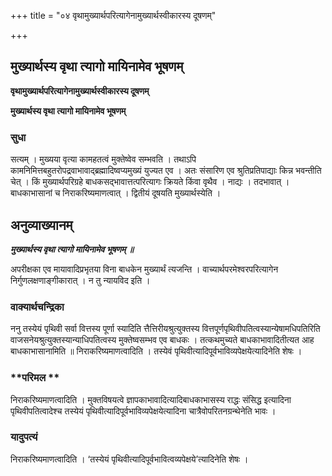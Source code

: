 +++
title = "०४ वृथामुख्यार्थपरित्यागेनामुख्यार्थस्वीकारस्य दूषणम्"

+++


## मुख्यार्थस्य वृथा त्यागो मायिनामेव भूषणम्

**वृथामुख्यार्थपरित्यागेनामुख्यार्थस्वीकारस्य दूषणम्**

**मुख्यार्थस्य वृथा त्यागो मायिनामेव भूषणम्**

### **सुधा**

सत्यम् । मुख्यया वृत्या कामहतत्वं मुक्तेष्वेव सम्भवति । तथाऽपि कामनिमित्तबहुतरोपद्रवाभावाद्ब्रह्मादिष्वप्यमुख्यं युज्यत एव । अतः संसारिण एव श्रुतिप्रतिपाद्याः किन्न भवन्तीति चेत् । किं मुख्यार्थपरिग्रहे बाधकसद्भावात्तत्परित्यागः क्रियते किंवा वृथैव । नाद्यः । तदभावात् । बाधकाभासानां च निराकरिष्यमाणत्वात् । द्वितीयं दूषयति मुख्यार्थस्येति ।

## **अनुव्याख्यानम्**

***मुख्यार्थस्य वृथा त्यागो मायिनामेव भूषणम् ॥***

अपरीक्षका एव मायावादिप्रभृतया विना बाधकेन मुख्यार्थं त्यजन्ति । वाच्यार्थपरमेश्वरपरित्यागेन निर्गुणलक्षणाङ्गीकारात् । न तु न्यायविद इति ।

### **वाक्यार्थचन्द्रिका**

ननु तस्येयं पृथिवी सर्वा वित्तस्य पूर्णा स्यादिति त्तैत्तिरीयश्रुत्युक्तस्य वित्तपूर्णपृथिवीपतित्वस्यान्येषामधिपतिरिति वाजसनेयश्रुत्युक्तस्यान्याधिपतित्वस्य मुक्तेष्वसम्भव एव बाधकः । तत्कथमुच्यते बाधकाभावादितीत्यत आह बाधकाभासानामिति ॥ निराकरिष्यमाणत्वादिति । तस्येवं पृथिवीत्यादिपूर्वभाविव्यपेक्षयेत्यादिनेति शेषः ।

### **परिमल **

निराकरिष्यमाणत्वादिति । मुक्तविषयत्वे ज्ञापकाभावादित्यादिबाधकाभासस्य राद्धः संसिद्ध इत्यादिना पृथिवीपतित्वादेश्च तस्येयं पृथिवीत्यादिपूर्वभाविव्यपेक्षयेत्यादिना चात्रैवोपरितनग्रन्थेनेति भावः ।

### **यादुपत्यं**

निराकरिष्यमाणत्वादिति । ‘तस्येयं पृथिवीत्यादिपूर्वभावित्वव्यपेक्षये’त्यादिनेति शेषः ।

